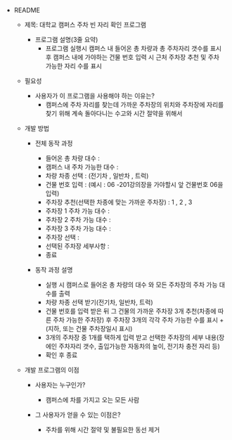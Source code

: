 - README
    - 제목: 대학교 캠퍼스 주차 빈 자리 확인 프로그램
        - 프로그램 설명(3줄 요약)
	        - 프로그램 실행시 캠퍼스 내 들어온 총 차량과 총 주차자리 갯수를 표시 후 캠퍼스 내에 가야하는 건물 번호 입력 시 근처 주차장 추천 및 주차 가능한 자리 수를 표시
        
    - 필요성
        - 사용자가 이 프로그램을 사용해야 하는 이유는?
	        - 캠퍼스에 주차 자리를 찾는데 가까운 주차장의 위치와 주차장에 자리를 찾기 위해 계속 돌아다니는 수고와 시간 절약을 위해서
        
    - 개발 방법
        - 전체 동작 과정
	        - 들어온 총 차량 대수 :
	        - 캠퍼스 내 주차 가능한 대수 :
	        - 차량 차종 선택 : (전기차 , 일반차 , 트럭)
	        - 건물 번호 입력 : (예시 : 06 -201강의장을 가야할시 앞 건물번호 06을 입력)
	        - 주차장 추천(선택한 차종에 맞는 가까운 주차장) : 1 , 2 , 3
	        - 주차장 1 주차 가능 대수 :
	        - 주차장 2 주차 가능 대수 :
	        - 주차장 3 주차 가능 대수 :
	        - 주차장 선택 :
	        - 선택된 주차장 세부사항 :
	        - 종료
        
        - 동작 과정 설명
	        - 실행 시 캠퍼스로 들어온 총 차량의 대수 와 모든 주차장의 주차 가능 대수를 출력
	        - 차량 차종 선택 받기(전기차, 일반차, 트럭)
	        - 건물 번호를 입력 받은 뒤 그 건물의 가까운 주차장 3개 추천(차종에 따른 주차 가능한 주차장) 후 주차장 3개의 각각 주차 가능한 수를 표시 +(지하, 또는 건물 주차장일시 표시)
	        - 3개의 주차장 중 1개를 택하게 입력 받고 선택한 주차장의 세부 내용(장에인 주차자리 갯수, 출입가능한 자동차의 높이, 전기차 충전 자리 등)
	        - 확인 후 종료
		    
    - 개발 프로그램의 이점
        - 사용자는 누구인가?
	        - 캠퍼스에 차를 가지고 오는 모든 사람
        
        - 그 사용자가 얻을 수 있는 이점은?
	        - 주차를 위해 시간 절약 및 불필요한 동선 제거